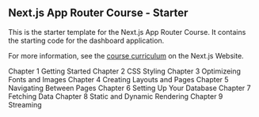 ## Next.js App Router Course - Starter

This is the starter template for the Next.js App Router Course. It contains the starting code for the dashboard application.

For more information, see the [course curriculum](https://nextjs.org/learn) on the Next.js Website.

Chapter 1 Getting Started
Chapter 2 CSS Styling
Chapter 3 Optimizeing Fonts and Images
Chapter 4 Creating Layouts and Pages
Chapter 5 Navigating Between Pages
Chapter 6 Setting Up Your Database
Chapter 7 Fetching Data
Chapter 8 Static and Dynamic Rendering
Chapter 9 Streaming
